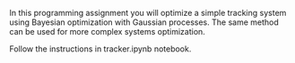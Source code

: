 In this programming assignment you will optimize a simple tracking system using Bayesian optimization with Gaussian processes. The same method can be used for more complex systems optimization.

Follow the instructions in tracker.ipynb notebook.
